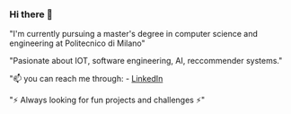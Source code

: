 ### Hi there 👋

<p>"I'm currently pursuing a master's degree in computer science and engineering at Politecnico di Milano"</p>

<p> "Pasionate about IOT, software engineering, AI, reccommender systems."</p>

<p>"📫 you can reach me through:
- <a href=www.linkedin.com/in/riccardostorchi> LinkedIn </a>
</p>

<p>
  "⚡ Always looking for fun projects and challenges  ⚡"
</p>

<!--
**Riccardo998/Riccardo998** is a ✨ _special_ ✨ repository because its `README.md` (this file) appears on your GitHub profile.

Here are some ideas to get you started:

- 🔭 I’m currently working on ...
- 🌱 I’m currently learning ...
- 👯 I’m looking to collaborate on ...
- 🤔 I’m looking for help with ...
- 💬 Ask me about ...
- 📫 How to reach me: ...
- 😄 Pronouns: ...
- ⚡ Fun fact: ...
-->
